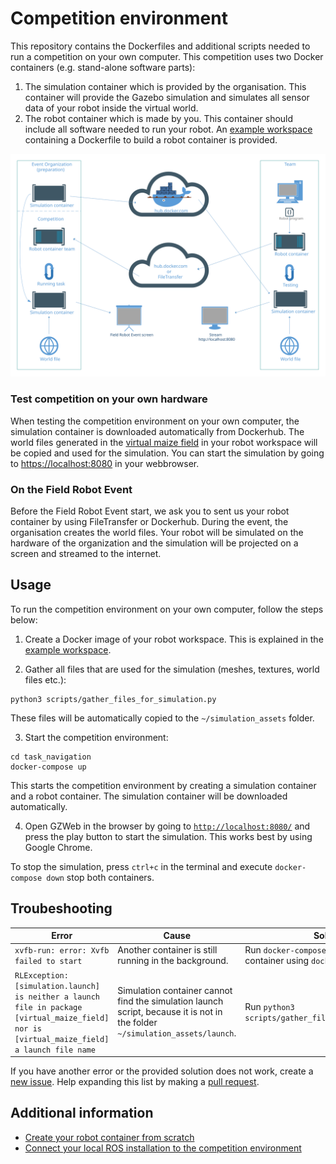 # Competition environment
This repository contains the Dockerfiles and additional scripts needed to run a competition on your own computer. This competition uses two Docker containers (e.g. stand-alone software parts):

1. The simulation container which is provided by the organisation. This container will provide the Gazebo simulation and simulates all sensor data of your robot inside the virtual world.
2. The robot container which is made by you. This container should include all software needed to run your robot. An [example workspace](https://github.com/FieldRobotEvent/example_ws) containing a Dockerfile to build a robot container is provided.

<img src="doc/docker_container_structure.svg" alt="Docker Container structure">

### Test competition on your own hardware
When testing the competition environment on your own computer, the simulation container is downloaded automatically from Dockerhub. The world files generated in the [virtual maize field](https://github.com/FieldRobotEvent/virtual_maize_field) in your robot workspace will be copied and used for the simulation. You can start the simulation by going to [https://localhost:8080](https://localhost:8080) in your webbrowser.

### On the Field Robot Event
Before the Field Robot Event start, we ask you to sent us your robot container by using FileTransfer or Dockerhub. During the event, the organisation creates the world files. Your robot will be simulated on the hardware of the organization and the simulation will be projected on a screen and streamed to the internet. 


## Usage
To run the competition environment on your own computer, follow the steps below:
1. Create a Docker image of your robot workspace. This is explained in the [example workspace](https://github.com/FieldRobotEvent/example_ws).
   
2. Gather all files that are used for the simulation (meshes, textures, world files etc.):
```commandline
python3 scripts/gather_files_for_simulation.py
```
These files will be automatically copied to the `~/simulation_assets` folder.

3. Start the competition environment:
```commandline
cd task_navigation
docker-compose up
```
This starts the competition environment by creating a simulation container and a robot container. The simulation container will be downloaded automatically. 

4. Open GZWeb in the browser by going to [`http://localhost:8080/`](http://localhost:8080/) and press the play button to start the simulation. This works best by using Google Chrome.

To stop the simulation, press `ctrl+c` in the terminal and execute `docker-compose down` stop both containers.

## Troubeshooting

| Error | Cause | Solution |
|---|---| --- |
| `xvfb-run: error: Xvfb failed to start` | Another container is still running in the background. | Run `docker-compose down` and restart the container using `docker-compose up`. |
| `RLException: [simulation.launch] is neither a launch file in package [virtual_maize_field] nor is [virtual_maize_field] a launch file name` | Simulation container cannot find the simulation launch script, because it is not in the folder `~/simulation_assets/launch`. | Run `python3 scripts/gather_files_for_simulation.py`. |

If you have another error or the provided solution does not work, create a [new issue](https://github.com/FieldRobotEvent/competition_environment/issues). Help expanding this list by making a [pull request](https://github.com/FieldRobotEvent/competition_environment/pulls).

## Additional information
* [Create your robot container from scratch](doc/create_from_scratch.md)
* [Connect your local ROS installation to the competition environment](doc/connect_ros_to_containers.md)